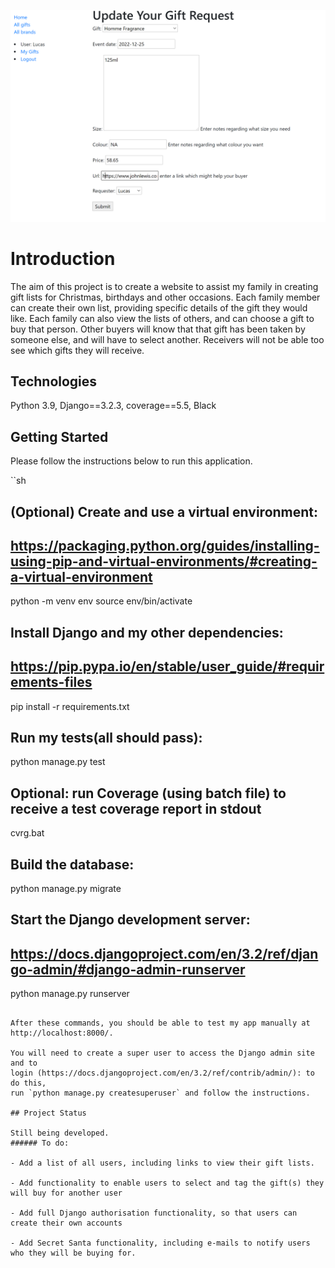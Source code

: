 ![](giftlistcover.png)
# Introduction

The aim of this project is to create a website to assist my family in creating gift lists for Christmas, birthdays and other occasions. Each family member can create their own list, providing specific details of the gift they would like. 
Each family can also view the lists of others, and can choose a gift to buy that person. Other buyers will know that that gift has been taken by someone else, and will have to select another. Receivers will not be able too see
which gifts they will receive. 

## Technologies

Python 3.9, Django==3.2.3, coverage==5.5, Black

## Getting Started

Please follow the instructions below to run this application. 

``sh
## (Optional) Create and use a virtual environment:
## https://packaging.python.org/guides/installing-using-pip-and-virtual-environments/#creating-a-virtual-environment
python -m venv env
source env/bin/activate

## Install Django and my other dependencies:
## https://pip.pypa.io/en/stable/user_guide/#requirements-files
pip install -r requirements.txt

## Run my tests(all should pass):
python manage.py test

## Optional: run Coverage (using batch file) to receive a test coverage report in stdout
cvrg.bat

## Build the database:
python manage.py migrate

## Start the Django development server:
## https://docs.djangoproject.com/en/3.2/ref/django-admin/#django-admin-runserver
python manage.py runserver
```

After these commands, you should be able to test my app manually at http://localhost:8000/.

You will need to create a super user to access the Django admin site and to 
login (https://docs.djangoproject.com/en/3.2/ref/contrib/admin/): to do this, 
run `python manage.py createsuperuser` and follow the instructions.

## Project Status

Still being developed. 
###### To do:

- Add a list of all users, including links to view their gift lists. 

- Add functionality to enable users to select and tag the gift(s) they will buy for another user

- Add full Django authorisation functionality, so that users can create their own accounts

- Add Secret Santa functionality, including e-mails to notify users who they will be buying for. 

